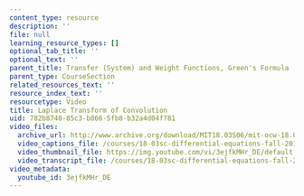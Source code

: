 ```yaml
---
content_type: resource
description: ''
file: null
learning_resource_types: []
optional_tab_title: ''
optional_text: ''
parent_title: Transfer (System) and Weight Functions, Green's Formula
parent_type: CourseSection
related_resources_text: ''
resource_index_text: ''
resourcetype: Video
title: Laplace Transform of Convolution
uid: 782b8740-85c3-b866-5fb8-b32a4d04f781
video_files:
  archive_url: http://www.archive.org/download/MIT18.03S06/mit-ocw-18.03-lec21-07apr2003-220k_512kb.mp4
  video_captions_file: /courses/18-03sc-differential-equations-fall-2011/fa583daf06485be09962dcfe619748f1_3ejfkMHr_DE.vtt
  video_thumbnail_file: https://img.youtube.com/vi/3ejfkMHr_DE/default.jpg
  video_transcript_file: /courses/18-03sc-differential-equations-fall-2011/4923f0ccb2d29368d47973e3ca20b66b_3ejfkMHr_DE.pdf
video_metadata:
  youtube_id: 3ejfkMHr_DE
---
```

